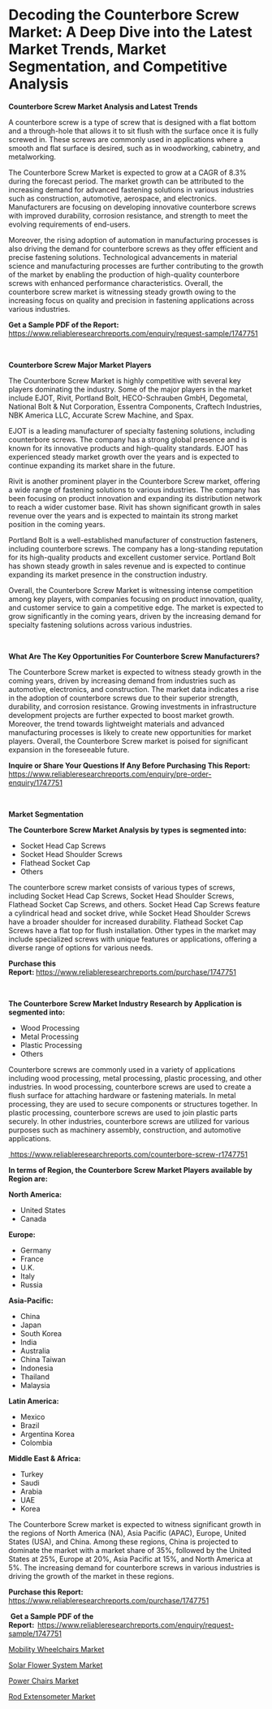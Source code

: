 <p><h1>Decoding the Counterbore Screw Market: A Deep Dive into the Latest Market Trends, Market Segmentation, and Competitive Analysis</h1></p><p><strong>Counterbore Screw Market Analysis and Latest Trends</strong></p>
<p><p>A counterbore screw is a type of screw that is designed with a flat bottom and a through-hole that allows it to sit flush with the surface once it is fully screwed in. These screws are commonly used in applications where a smooth and flat surface is desired, such as in woodworking, cabinetry, and metalworking.</p><p>The Counterbore Screw Market is expected to grow at a CAGR of 8.3% during the forecast period. The market growth can be attributed to the increasing demand for advanced fastening solutions in various industries such as construction, automotive, aerospace, and electronics. Manufacturers are focusing on developing innovative counterbore screws with improved durability, corrosion resistance, and strength to meet the evolving requirements of end-users.</p><p>Moreover, the rising adoption of automation in manufacturing processes is also driving the demand for counterbore screws as they offer efficient and precise fastening solutions. Technological advancements in material science and manufacturing processes are further contributing to the growth of the market by enabling the production of high-quality counterbore screws with enhanced performance characteristics. Overall, the counterbore screw market is witnessing steady growth owing to the increasing focus on quality and precision in fastening applications across various industries.</p></p>
<p><strong>Get a Sample PDF of the Report:&nbsp;</strong> <a href="https://www.reliableresearchreports.com/enquiry/request-sample/1747751">https://www.reliableresearchreports.com/enquiry/request-sample/1747751</a></p>
<p>&nbsp;</p>
<p><strong>Counterbore Screw Major Market Players</strong></p>
<p><p>The Counterbore Screw Market is highly competitive with several key players dominating the industry. Some of the major players in the market include EJOT, Rivit, Portland Bolt, HECO-Schrauben GmbH, Degometal, National Bolt & Nut Corporation, Essentra Components, Craftech Industries, NBK America LLC, Accurate Screw Machine, and Spax.</p><p>EJOT is a leading manufacturer of specialty fastening solutions, including counterbore screws. The company has a strong global presence and is known for its innovative products and high-quality standards. EJOT has experienced steady market growth over the years and is expected to continue expanding its market share in the future.</p><p>Rivit is another prominent player in the Counterbore Screw market, offering a wide range of fastening solutions to various industries. The company has been focusing on product innovation and expanding its distribution network to reach a wider customer base. Rivit has shown significant growth in sales revenue over the years and is expected to maintain its strong market position in the coming years.</p><p>Portland Bolt is a well-established manufacturer of construction fasteners, including counterbore screws. The company has a long-standing reputation for its high-quality products and excellent customer service. Portland Bolt has shown steady growth in sales revenue and is expected to continue expanding its market presence in the construction industry.</p><p>Overall, the Counterbore Screw Market is witnessing intense competition among key players, with companies focusing on product innovation, quality, and customer service to gain a competitive edge. The market is expected to grow significantly in the coming years, driven by the increasing demand for specialty fastening solutions across various industries.</p></p>
<p>&nbsp;</p>
<p><strong>What Are The Key Opportunities For Counterbore Screw Manufacturers?</strong></p>
<p><p>The Counterbore Screw market is expected to witness steady growth in the coming years, driven by increasing demand from industries such as automotive, electronics, and construction. The market data indicates a rise in the adoption of counterbore screws due to their superior strength, durability, and corrosion resistance. Growing investments in infrastructure development projects are further expected to boost market growth. Moreover, the trend towards lightweight materials and advanced manufacturing processes is likely to create new opportunities for market players. Overall, the Counterbore Screw market is poised for significant expansion in the foreseeable future.</p></p>
<p><strong>Inquire or Share Your Questions If Any Before Purchasing This Report:</strong> <a href="https://www.reliableresearchreports.com/enquiry/pre-order-enquiry/1747751">https://www.reliableresearchreports.com/enquiry/pre-order-enquiry/1747751</a></p>
<p>&nbsp;</p>
<p><strong>Market Segmentation</strong></p>
<p><strong>The Counterbore Screw Market Analysis by types is segmented into:</strong></p>
<p><ul><li>Socket Head Cap Screws</li><li>Socket Head Shoulder Screws</li><li>Flathead Socket Cap</li><li>Others</li></ul></p>
<p><p>The counterbore screw market consists of various types of screws, including Socket Head Cap Screws, Socket Head Shoulder Screws, Flathead Socket Cap Screws, and others. Socket Head Cap Screws feature a cylindrical head and socket drive, while Socket Head Shoulder Screws have a broader shoulder for increased durability. Flathead Socket Cap Screws have a flat top for flush installation. Other types in the market may include specialized screws with unique features or applications, offering a diverse range of options for various needs.</p></p>
<p><strong>Purchase this Report:&nbsp;</strong><a href="https://www.reliableresearchreports.com/purchase/1747751">https://www.reliableresearchreports.com/purchase/1747751</a></p>
<p>&nbsp;</p>
<p><strong>The Counterbore Screw Market Industry Research by Application is segmented into:</strong></p>
<p><ul><li>Wood Processing</li><li>Metal Processing</li><li>Plastic Processing</li><li>Others</li></ul></p>
<p><p>Counterbore screws are commonly used in a variety of applications including wood processing, metal processing, plastic processing, and other industries. In wood processing, counterbore screws are used to create a flush surface for attaching hardware or fastening materials. In metal processing, they are used to secure components or structures together. In plastic processing, counterbore screws are used to join plastic parts securely. In other industries, counterbore screws are utilized for various purposes such as machinery assembly, construction, and automotive applications.</p></p>
<p><a href="https://www.reliableresearchreports.com/counterbore-screw-r1747751">&nbsp;https://www.reliableresearchreports.com/counterbore-screw-r1747751</a></p>
<p><strong>In terms of Region, the Counterbore Screw Market Players available by Region are:</strong></p>
<p>
    <p> <strong> North America: </strong>
        <ul>
            <li>United States</li>
            <li>Canada</li>
        </ul>
        </p> 
    <p> <strong> Europe: </strong>
        <ul>
            <li>Germany</li>
            <li>France</li>
            <li>U.K.</li>
            <li>Italy</li>
            <li>Russia</li>
        </ul>
        </p> 
    <p> <strong> Asia-Pacific: </strong>
        <ul>
            <li>China</li>
            <li>Japan</li>
            <li>South Korea</li>
            <li>India</li>
            <li>Australia</li>
            <li>China Taiwan</li>
            <li>Indonesia</li>
            <li>Thailand</li>
            <li>Malaysia</li>
        </ul>
        </p> 
    <p> <strong> Latin America: </strong>
        <ul>
            <li>Mexico</li>
            <li>Brazil</li>
            <li>Argentina Korea</li>
            <li>Colombia</li>
        </ul>
        </p> 
    <p> <strong> Middle East & Africa: </strong>
        <ul>
            <li>Turkey</li>
            <li>Saudi</li>
            <li>Arabia</li>
            <li>UAE</li>
            <li>Korea</li>
        </ul>
    </p>
    </p>
<p><p>The Counterbore Screw market is expected to witness significant growth in the regions of North America (NA), Asia Pacific (APAC), Europe, United States (USA), and China. Among these regions, China is projected to dominate the market with a market share of 35%, followed by the United States at 25%, Europe at 20%, Asia Pacific at 15%, and North America at 5%. The increasing demand for counterbore screws in various industries is driving the growth of the market in these regions.</p></p>
<p><strong>Purchase this Report: </strong><a href="https://www.reliableresearchreports.com/purchase/1747751">https://www.reliableresearchreports.com/purchase/1747751</a></p>
<p>&nbsp;<strong>Get a Sample PDF of the Report:&nbsp;&nbsp;</strong><a href="https://www.reliableresearchreports.com/enquiry/request-sample/1747751">https://www.reliableresearchreports.com/enquiry/request-sample/1747751</a></p>
<p><strong></strong></p>
<p><p><a href="https://www.linkedin.com/pulse/mobility-wheelchairs-market-size-trends-complete-industry-x0zge?trackingId=Lr6WUUQkqh4xvompETkPIg%3D%3D">Mobility Wheelchairs Market</a></p><p><a href="https://github.com/changoleonlaverguenzanoexiste/Market-Research-Report-List-2/blob/main/solar-flower-system-market.md">Solar Flower System Market</a></p><p><a href="https://www.linkedin.com/pulse/power-chairs-market-insight-trends-growth-forecasted-from-2024-vkk4e?trackingId=O2XRhQq5R9RRR9Zgva6W5g%3D%3D">Power Chairs Market</a></p><p><a href="https://github.com/dimitrishawkinswaynenp91rgz/Market-Research-Report-List-2/blob/main/rod-extensometer-market.md">Rod Extensometer Market</a></p></p>